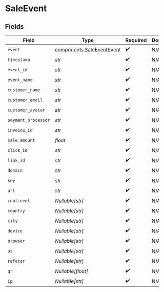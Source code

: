 # SaleEvent


## Fields

| Field                                                                  | Type                                                                   | Required                                                               | Description                                                            |
| ---------------------------------------------------------------------- | ---------------------------------------------------------------------- | ---------------------------------------------------------------------- | ---------------------------------------------------------------------- |
| `event`                                                                | [components.SaleEventEvent](../../models/components/saleeventevent.md) | :heavy_check_mark:                                                     | N/A                                                                    |
| `timestamp`                                                            | *str*                                                                  | :heavy_check_mark:                                                     | N/A                                                                    |
| `event_id`                                                             | *str*                                                                  | :heavy_check_mark:                                                     | N/A                                                                    |
| `event_name`                                                           | *str*                                                                  | :heavy_check_mark:                                                     | N/A                                                                    |
| `customer_name`                                                        | *str*                                                                  | :heavy_check_mark:                                                     | N/A                                                                    |
| `customer_email`                                                       | *str*                                                                  | :heavy_check_mark:                                                     | N/A                                                                    |
| `customer_avatar`                                                      | *str*                                                                  | :heavy_check_mark:                                                     | N/A                                                                    |
| `payment_processor`                                                    | *str*                                                                  | :heavy_check_mark:                                                     | N/A                                                                    |
| `invoice_id`                                                           | *str*                                                                  | :heavy_check_mark:                                                     | N/A                                                                    |
| `sale_amount`                                                          | *float*                                                                | :heavy_check_mark:                                                     | N/A                                                                    |
| `click_id`                                                             | *str*                                                                  | :heavy_check_mark:                                                     | N/A                                                                    |
| `link_id`                                                              | *str*                                                                  | :heavy_check_mark:                                                     | N/A                                                                    |
| `domain`                                                               | *str*                                                                  | :heavy_check_mark:                                                     | N/A                                                                    |
| `key`                                                                  | *str*                                                                  | :heavy_check_mark:                                                     | N/A                                                                    |
| `url`                                                                  | *str*                                                                  | :heavy_check_mark:                                                     | N/A                                                                    |
| `continent`                                                            | *Nullable[str]*                                                        | :heavy_check_mark:                                                     | N/A                                                                    |
| `country`                                                              | *Nullable[str]*                                                        | :heavy_check_mark:                                                     | N/A                                                                    |
| `city`                                                                 | *Nullable[str]*                                                        | :heavy_check_mark:                                                     | N/A                                                                    |
| `device`                                                               | *Nullable[str]*                                                        | :heavy_check_mark:                                                     | N/A                                                                    |
| `browser`                                                              | *Nullable[str]*                                                        | :heavy_check_mark:                                                     | N/A                                                                    |
| `os`                                                                   | *Nullable[str]*                                                        | :heavy_check_mark:                                                     | N/A                                                                    |
| `referer`                                                              | *Nullable[str]*                                                        | :heavy_check_mark:                                                     | N/A                                                                    |
| `qr`                                                                   | *Nullable[float]*                                                      | :heavy_check_mark:                                                     | N/A                                                                    |
| `ip`                                                                   | *Nullable[str]*                                                        | :heavy_check_mark:                                                     | N/A                                                                    |